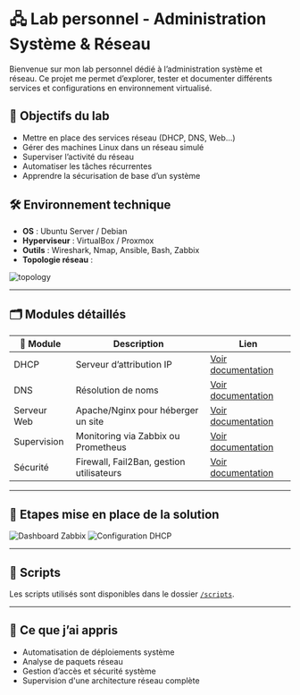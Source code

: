 # 🖧 Lab personnel - Administration Système & Réseau

Bienvenue sur mon lab personnel dédié à l’administration système et réseau. Ce projet me permet d’explorer, tester et documenter différents services et configurations en environnement virtualisé.

## 📌 Objectifs du lab

- Mettre en place des services réseau (DHCP, DNS, Web...)
- Gérer des machines Linux dans un réseau simulé
- Superviser l’activité du réseau
- Automatiser les tâches récurrentes
- Apprendre la sécurisation de base d’un système

## 🛠️ Environnement technique

- **OS** : Ubuntu Server / Debian
- **Hyperviseur** : VirtualBox / Proxmox
- **Outils** : Wireshark, Nmap, Ansible, Bash, Zabbix
- **Topologie réseau** :

![topology](./assets/lab_topology.png)

---

## 🗂️ Modules détaillés

| 📁 Module       | Description                             | Lien                       |
|----------------|-----------------------------------------|----------------------------|
| DHCP           | Serveur d’attribution IP                | [Voir documentation](./docs/01-dhcp.md) |
| DNS            | Résolution de noms                      | [Voir documentation](./docs/02-dns.md) |
| Serveur Web    | Apache/Nginx pour héberger un site      | [Voir documentation](./docs/03-serveur-web.md) |
| Supervision    | Monitoring via Zabbix ou Prometheus     | [Voir documentation](./docs/04-supervision.md) |
| Sécurité       | Firewall, Fail2Ban, gestion utilisateurs| [Voir documentation](./docs/05-securite.md) |

---

## 📸 Etapes mise en place de la solution

![Dashboard Zabbix](./screenshots/zabbix1.png)
![Configuration DHCP](./screenshots/dhcp1.png)

---

## 🧾 Scripts

Les scripts utilisés sont disponibles dans le dossier [`/scripts`](./scripts/).

---

## 🧠 Ce que j’ai appris

- Automatisation de déploiements système
- Analyse de paquets réseau
- Gestion d’accès et sécurité système
- Supervision d'une architecture réseau complète
